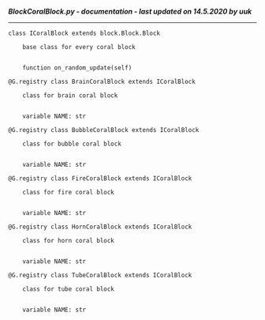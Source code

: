 ***BlockCoralBlock.py - documentation - last updated on 14.5.2020 by uuk***
___

    class ICoralBlock extends block.Block.Block
        
        base class for every coral block


        function on_random_update(self)

    @G.registry class BrainCoralBlock extends ICoralBlock
        
        class for brain coral block


        variable NAME: str

    @G.registry class BubbleCoralBlock extends ICoralBlock
        
        class for bubble coral block


        variable NAME: str

    @G.registry class FireCoralBlock extends ICoralBlock
        
        class for fire coral block


        variable NAME: str

    @G.registry class HornCoralBlock extends ICoralBlock
        
        class for horn coral block


        variable NAME: str

    @G.registry class TubeCoralBlock extends ICoralBlock
        
        class for tube coral block


        variable NAME: str